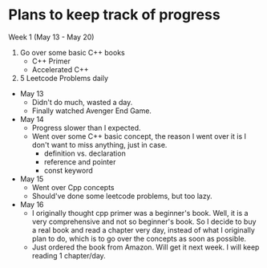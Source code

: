 # Plans to keep track of progress

Week 1 (May 13 - May 20)
1. Go over some basic C++ books
	* C++ Primer
	* Accelerated C++ 
2. 5 Leetcode Problems daily

* May 13
	* Didn't do much, wasted a day.
	* Finally watched Avenger End Game.
* May 14
	* Progress slower than I expected.
	* Went over some C++ basic concept, the reason I went over it is I don't want to miss anything, just in case.
		* definition vs. declaration
		* reference and pointer
		* const keyword
* May 15
	* Went over Cpp concepts
	* Should've done some leetcode problems, but too lazy.
* May 16
	* I originally thought cpp primer was a beginner's book. Well, it is a very comprehensive and not so beginner's book. So I decide to buy a real book and read a chapter very day, instead of what I originally plan to do, which is to go over the concepts as soon as possible. 
	* Just ordered the book from Amazon. Will get it next week. I will keep reading 1 chapter/day.
